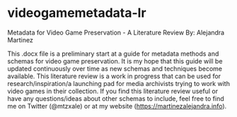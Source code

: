 # videogamemetadata-lr
Metadata for Video Game Preservation - A Literature Review
By: Alejandra Martinez

This .docx file is a preliminary start at a guide for metadata methods and schemas for video game preservation. It is my hope that this guide will be updated continuously over time as new schemas and techniques become available. This literature review is a work in progress that can be used for research/inspiration/a launching pad for media archivists trying to work with video games in their collection. If you find this literature review useful or have any questions/ideas about other schemas to include, feel free to find me on Twitter (@mtzxale) or at my website (https://martinezalejandra.info).
